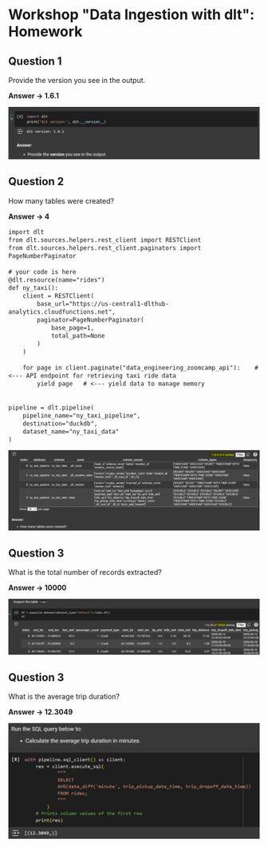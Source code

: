 # Workshop "Data Ingestion with dlt": Homework

## Question 1
Provide the version you see in the output.

**Answer -> 1.6.1**

![Question 1 Workings](https://github.com/AlbertPKW/data-engineering-zoomcamp-homework/blob/main/dlt_workshop/images/Qns%201.jpg)

## Question 2
How many tables were created?

**Answer -> 4**

```
import dlt
from dlt.sources.helpers.rest_client import RESTClient
from dlt.sources.helpers.rest_client.paginators import PageNumberPaginator

# your code is here
@dlt.resource(name="rides")
def ny_taxi():
    client = RESTClient(
        base_url="https://us-central1-dlthub-analytics.cloudfunctions.net",
        paginator=PageNumberPaginator(
            base_page=1,
            total_path=None
        )
    )

    for page in client.paginate("data_engineering_zoomcamp_api"):    # <--- API endpoint for retrieving taxi ride data
        yield page   # <--- yield data to manage memory


pipeline = dlt.pipeline(
    pipeline_name="ny_taxi_pipeline",
    destination="duckdb",
    dataset_name="ny_taxi_data"
)
```

![Question 2 Workings](https://github.com/AlbertPKW/data-engineering-zoomcamp-homework/blob/main/dlt_workshop/images/Qns%202B.jpg)

## Question 3
What is the total number of records extracted?

**Answer -> 10000**

![Question 3 Workings](https://github.com/AlbertPKW/data-engineering-zoomcamp-homework/blob/main/dlt_workshop/images/Qns%203.jpg)

## Question 3
What is the average trip duration?

**Answer -> 12.3049**

![Question 4 Workings](https://github.com/AlbertPKW/data-engineering-zoomcamp-homework/blob/main/dlt_workshop/images/Qns%204.jpg)



